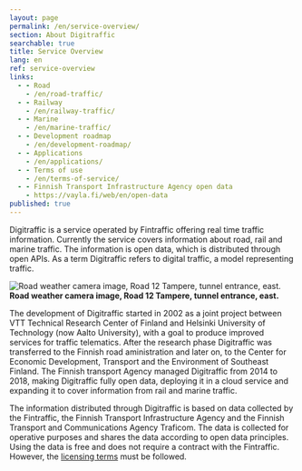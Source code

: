 ```yaml
---
layout: page
permalink: /en/service-overview/
section: About Digitraffic
searchable: true
title: Service Overview
lang: en
ref: service-overview
links:
  - - Road
    - /en/road-traffic/
  - - Railway
    - /en/railway-traffic/
  - - Marine
    - /en/marine-traffic/
  - - Development roadmap
    - /en/development-roadmap/
  - - Applications
    - /en/applications/
  - - Terms of use
    - /en/terms-of-service/
  - - Finnish Transport Infrastructure Agency open data
    - https://vayla.fi/web/en/open-data
published: true
---
```


Digitraffic is a service operated by Fintraffic offering real time traffic information. Currently the service covers information about road, rail and marine traffic. The information is open data, which is distributed through open APIs. As a term Digitraffic refers to digital traffic, a model representing traffic.

![Road weather camera image, Road 12 Tampere, tunnel entrance, east.](https://weathercam.digitraffic.fi/C0460900.jpg)
**Road weather camera image, Road 12 Tampere, tunnel entrance, east.**

The development of Digitraffic started in 2002 as a joint project between VTT Technical Research Center of Finland and Helsinki University of Technology (now Aalto University), with a goal to produce improved services for traffic telematics.
After the research phase Digitraffic was transferred to the Finnish road aministration and later on, to  the Center for Economic Development, Transport and the Environment of Southeast Finland. The Finnish transport Agency managed Digitraffic from 2014 to 2018, making Digitraffic fully open data, deploying it in a cloud service and expanding it to cover information from rail and marine traffic.

The information distributed through Digitraffic is based on data collected by the Fintraffic, the Finnish Transport Infrastructure Agency and the Finnish Transport and Communications Agency Traficom. The data is collected for operative purposes and shares the data according to open data principles. Using the data is free and does not require a contract with the Fintraffic. However, the [licensing terms](https://vayla.fi/web/en/open-data/terms-of-use) must be followed.
